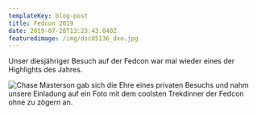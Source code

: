```yaml
---
templateKey: blog-post
title: Fedcon 2019
date: 2019-07-28T13:23:43.840Z
featuredimage: /img/dsc05136_dxo.jpg
---
```

Unser diesjähriger Besuch auf der Fedcon war mal wieder eines der Highlights des Jahres.

![Chase Masterson gab sich die Ehre eines privaten Besuchs und nahm unsere Einladung auf ein Foto mit dem coolsten Trekdinner der Fedcon ohne zu zögern an.](/img/dsc05191_dxo.jpg "Überraschungsbesuch")
